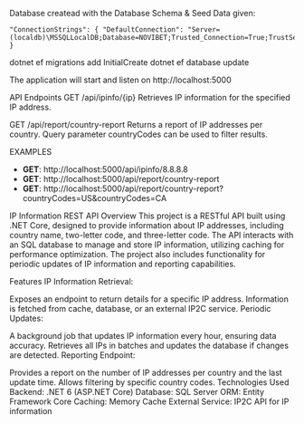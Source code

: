 Database createad with the Database Schema & Seed Data given:

    "ConnectionStrings": { "DefaultConnection": "Server=(localdb)\MSSQLLocalDB;Database=NOVIBET;Trusted_Connection=True;TrustServerCertificate=True;MultipleActiveResultSets=true" }
dotnet ef migrations add InitialCreate dotnet ef database update

The application will start and listen on http://localhost:5000

API Endpoints
GET /api/ipinfo/{ip}
Retrieves IP information for the specified IP address.

GET /api/report/country-report
Returns a report of IP addresses per country. Query parameter countryCodes can be used to filter results.

EXAMPLES

- **GET**: http://localhost:5000/api/ipinfo/8.8.8.8
- **GET**: http://localhost:5000/api/report/country-report
- **GET**: http://localhost:5000/api/report/country-report?countryCodes=US&countryCodes=CA

IP Information REST API Overview This project is a RESTful API built using .NET Core, designed to provide information about IP addresses, including country name, two-letter code, and three-letter code. The API interacts with an SQL database to manage and store IP information, utilizing caching for performance optimization. The project also includes functionality for periodic updates of IP information and reporting capabilities.

Features IP Information Retrieval:

Exposes an endpoint to return details for a specific IP address. Information is fetched from cache, database, or an external IP2C service. Periodic Updates:

A background job that updates IP information every hour, ensuring data accuracy. Retrieves all IPs in batches and updates the database if changes are detected. Reporting Endpoint:

Provides a report on the number of IP addresses per country and the last update time. Allows filtering by specific country codes. Technologies Used Backend: .NET 6 (ASP.NET Core) Database: SQL Server ORM: Entity Framework Core Caching: Memory Cache External Service: IP2C API for IP information
